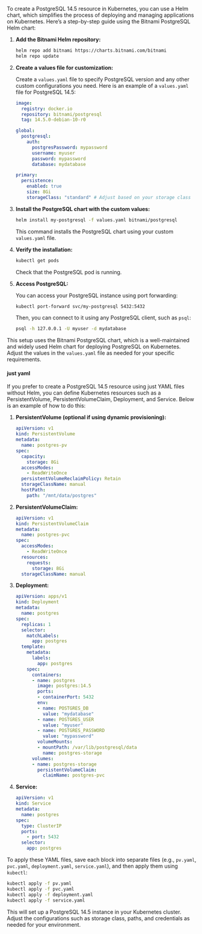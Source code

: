 To create a PostgreSQL 14.5 resource in Kubernetes, you can use a Helm chart, which simplifies the process of deploying and managing applications on Kubernetes. Here’s a step-by-step guide using the Bitnami PostgreSQL Helm chart:

1. **Add the Bitnami Helm repository:**

   ```sh
   helm repo add bitnami https://charts.bitnami.com/bitnami
   helm repo update
   ```

2. **Create a values file for customization:**

   Create a `values.yaml` file to specify PostgreSQL version and any other custom configurations you need. Here is an example of a `values.yaml` file for PostgreSQL 14.5:

   ```yaml
   image:
     registry: docker.io
     repository: bitnami/postgresql
     tag: 14.5.0-debian-10-r0

   global:
     postgresql:
       auth:
         postgresPassword: mypassword
         username: myuser
         password: mypassword
         database: mydatabase

   primary:
     persistence:
       enabled: true
       size: 8Gi
       storageClass: "standard" # Adjust based on your storage class
   ```

3. **Install the PostgreSQL chart with the custom values:**

   ```sh
   helm install my-postgresql -f values.yaml bitnami/postgresql
   ```

   This command installs the PostgreSQL chart using your custom `values.yaml` file.

4. **Verify the installation:**

   ```sh
   kubectl get pods
   ```

   Check that the PostgreSQL pod is running.

5. **Access PostgreSQL:**

   You can access your PostgreSQL instance using port forwarding:

   ```sh
   kubectl port-forward svc/my-postgresql 5432:5432
   ```

   Then, you can connect to it using any PostgreSQL client, such as `psql`:

   ```sh
   psql -h 127.0.0.1 -U myuser -d mydatabase
   ```

This setup uses the Bitnami PostgreSQL chart, which is a well-maintained and widely used Helm chart for deploying PostgreSQL on Kubernetes. Adjust the values in the `values.yaml` file as needed for your specific requirements.



#### just yaml

If you prefer to create a PostgreSQL 14.5 resource using just YAML files without Helm, you can define Kubernetes resources such as a PersistentVolume, PersistentVolumeClaim, Deployment, and Service. Below is an example of how to do this:

1. **PersistentVolume (optional if using dynamic provisioning):**

   ```yaml
   apiVersion: v1
   kind: PersistentVolume
   metadata:
     name: postgres-pv
   spec:
     capacity:
       storage: 8Gi
     accessModes:
       - ReadWriteOnce
     persistentVolumeReclaimPolicy: Retain
     storageClassName: manual
     hostPath:
       path: "/mnt/data/postgres"
   ```

2. **PersistentVolumeClaim:**

   ```yaml
   apiVersion: v1
   kind: PersistentVolumeClaim
   metadata:
     name: postgres-pvc
   spec:
     accessModes:
       - ReadWriteOnce
     resources:
       requests:
         storage: 8Gi
     storageClassName: manual
   ```

3. **Deployment:**

   ```yaml
   apiVersion: apps/v1
   kind: Deployment
   metadata:
     name: postgres
   spec:
     replicas: 1
     selector:
       matchLabels:
         app: postgres
     template:
       metadata:
         labels:
           app: postgres
       spec:
         containers:
         - name: postgres
           image: postgres:14.5
           ports:
           - containerPort: 5432
           env:
           - name: POSTGRES_DB
             value: "mydatabase"
           - name: POSTGRES_USER
             value: "myuser"
           - name: POSTGRES_PASSWORD
             value: "mypassword"
           volumeMounts:
           - mountPath: /var/lib/postgresql/data
             name: postgres-storage
         volumes:
         - name: postgres-storage
           persistentVolumeClaim:
             claimName: postgres-pvc
   ```

4. **Service:**

   ```yaml
   apiVersion: v1
   kind: Service
   metadata:
     name: postgres
   spec:
     type: ClusterIP
     ports:
       - port: 5432
     selector:
       app: postgres
   ```

To apply these YAML files, save each block into separate files (e.g., `pv.yaml`, `pvc.yaml`, `deployment.yaml`, `service.yaml`), and then apply them using `kubectl`:

```sh
kubectl apply -f pv.yaml
kubectl apply -f pvc.yaml
kubectl apply -f deployment.yaml
kubectl apply -f service.yaml
```

This will set up a PostgreSQL 14.5 instance in your Kubernetes cluster. Adjust the configurations such as storage class, paths, and credentials as needed for your environment.